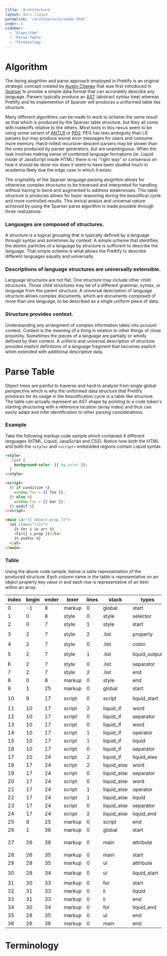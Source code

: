 ```yaml
---
title: 'Architecture'
layout: docs.liquid
permalink: '/architecture/index.html'
order: 4
sidebar:
  - 'Algorithm'
  - 'Parse Table'
  - 'Terminology'
---
```


# Algorithm

The lexing alogirthm and parse approach employed in Prettify is an original strategic concept created by [Austin Cheney](https://github.com/prettydiff) that was first introduced in [Sparser](https://sparser.io/) to provide a simple data format that can accurately describe any language. Parsers typically produce an [AST](https://en.wikipedia.org/wiki/Abstract_syntax_tree) (abstract syntax tree) whereas Prettify and its implemention of Sparser will produces a uniformed table like structure.

Many different algorithms can be made to work to acheive the same result as that which is produced by the Sparser table structure, but they all come with tradeoffs relative to the others. Most tools in this nexus seem to be using some variant of [ANTLR](https://en.wikipedia.org/wiki/ANTLR) or [PEG](https://en.wikipedia.org/wiki/Parsing_expression_grammar). PEG has less ambiguity than LR parsers but may produce worse error messages for users and consume more memory. Hand-rolled recursive-descent parsers may be slower than the ones produced by parser generators, but are unambiguous. When the task involves making sense of combined language formations (ie: Liquid inside of JavaScript inside HTML) there is no "right way" or consensus on how it should be done nor does it seem to have been studied much in academia likely due the edge case in which it exists.

The originalitly of the Sparser language parsing alogirthm allows for otherwise complex structures to be traversed and interpreted for handling without having to bend and augmented to address weaknesses. This table structure is produces allows for basic reasoning during the beautifical cycle and more controlled results. This lexical analyis and universal nature achieved by using the Sparser parse algorithm is made possible through three realizations:

### Languages are composed of structures.

A structure is a logical grouping that is typically defined by a language through syntax and sometimes by context. A simple scheme that identifies the atomic particles of a language by structure is sufficient to describe the language. That simple scheme is what allows the Prettify to describe different languages equally and universally.

### Descriptions of language structures are universally extensible.

Language structures are not flat. One structure may include other child structures. Those child structures may be of a different grammar, syntax, or language from the parent structure. A universal description of language structure allows complex documents, which are documents composed of more than one language, to be described as a single uniform piece of data.

### Structure provides context.

Understanding any arrangment of complex information takes into account context. Context is the meaning of a thing in relation to other things of close proximity. Sometimes the pieces of a language are partially or wholly defined by their context. A uniform and universal description of structure provides implicit definitions of a language fragment that becomes explicit when extended with additional descriptive data.

# Parse Table

Object trees are painful to traverse and hard to analyze from single global perspective which is why the uniformed data structure that Prettify produces for its usage in the beautification cycle is a table like structure. The table can actually represent an AST shape by pointing to a code token's starting structuring with a reference location (array index) and thus can easily adapt and infer identification to other parsing considerations.

### Example

Take the following markup code sample which contained 4 different languages (HTML, Liquid, JavaScript and CSS). Notice how both the HTML and both the `<style>` and `<script>` embedded regions contain Liquid syntax.

```html
<style>
  .list {
    background-color: {{ bg.color }};
  }
</style>

<script>
  {% if condition %}
    window.foo = {{ foo }};
  {% else %}
    window.foo = {{ bar }};
  {% endif %}
</script>

<main id="{{ object.prop }}">
  <ul class="list">
    {% for i in arr %}
    <li>{{ i.prop }}</li>
    {% endfor %}
  </ul>
</main>
```

### Table

Using the above code sample, below is table representation of the produced structure. Each column name in the table is representative on an object property key value in and each row is representative of an item within an array.

| index | begin | ender | lexer  | lines | stack       | types         | token                    |
| ----- | ----- | ----- | ------ | ----- | ----------- | ------------- | ------------------------ |
| 0     | -1    | 8     | markup | 0     | global      | start         | `<style>`                |
| 1     | 0     | 8     | style  | 0     | style       | selector      | `.list`                  |
| 2     | 0     | 7     | style  | 1     | style       | start         | `{`                      |
| 3     | 2     | 7     | style  | 2     | .list       | property      | `background-color`       |
| 4     | 2     | 7     | style  | 0     | .list       | colon         | `:`                      |
| 5     | 2     | 7     | style  | 1     | .list       | liquid_output | `{{ bg.color }}`         |
| 6     | 2     | 7     | style  | 0     | .list       | separator     | `;`                      |
| 7     | 2     | 7     | style  | 2     | .list       | end           | `}`                      |
| 8     | 0     | 8     | markup | 0     | style       | end           | `</style>`               |
| 9     | 1     | 25    | markup | 0     | global      | start         | `<script>`               |
| 10    | 9     | 17    | script | 0     | script      | liquid_start  | `{% if condition %}`     |
| 11    | 10    | 17    | script | 2     | liquid_if   | word          | `window`                 |
| 12    | 10    | 17    | script | 0     | liquid_if   | separator     | `.`                      |
| 13    | 10    | 17    | script | 0     | liquid_if   | word          | `foo`                    |
| 14    | 10    | 17    | script | 1     | liquid_if   | operator      | `=`                      |
| 15    | 10    | 17    | script | 1     | liquid_if   | liquid        | `{{ foo }}`              |
| 16    | 10    | 17    | script | 0     | liquid_if   | separator     | `;`                      |
| 17    | 10    | 24    | script | 2     | liquid_if   | liquid_else   | `{% else %}`             |
| 18    | 17    | 24    | script | 2     | liquid_else | word          | `window`                 |
| 19    | 17    | 24    | script | 0     | liquid_else | separator     | `.`                      |
| 20    | 17    | 24    | script | 0     | liquid_else | word          | `foo`                    |
| 21    | 17    | 24    | script | 1     | liquid_else | operator      | `=`                      |
| 22    | 17    | 24    | script | 1     | liquid_else | liquid        | `{{ bar }}`              |
| 23    | 17    | 24    | script | 0     | liquid_else | separator     | `;`                      |
| 24    | 17    | 24    | script | 2     | liquid_else | liquid_end    | `{% endif %}`            |
| 25    | 9     | 25    | markup | 0     | script      | end           | `</script>`              |
| 26    | 1     | 36    | markup | 0     | global      | start         | `<main>`                 |
| 27    | 26    | 36    | markup | 0     | main        | attribute     | `id="{{ object.prop }}"` |
| 28    | 26    | 35    | markup | 0     | main        | start         | `<ul>`                   |
| 29    | 28    | 35    | markup | 0     | ul          | attribute     | `class="list"`           |
| 30    | 28    | 34    | markup | 0     | ul          | liquid_start  | `{% for i in arr %}`     |
| 31    | 30    | 33    | markup | 0     | for         | start         | `<li>`                   |
| 32    | 31    | 33    | markup | 0     | li          | liquid        | `{{ i.prop }}`           |
| 33    | 31    | 33    | markup | 0     | li          | end           | `</li>`                  |
| 34    | 30    | 34    | markup | 0     | for         | liquid_end    | `{% endfor %}`           |
| 35    | 28    | 35    | markup | 0     | ul          | end           | `</ul>`                  |
| 36    | 26    | 36    | markup | 0     | main        | end           | `</main>`                |

# Terminology
